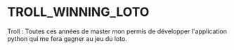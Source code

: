 # TROLL_WINNING_LOTO
Troll : Toutes ces années de master mon permis de développer l'application python qui me fera gagner au jeu du loto.
